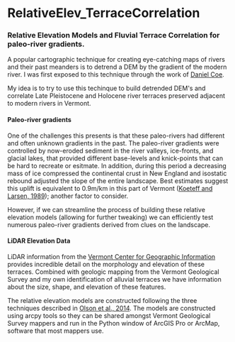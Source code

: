 # RelativeElev_TerraceCorrelation
### Relative Elevation Models and Fluvial Terrace Correlation for paleo-river gradients.

A popular cartographic technique for creating eye-catching maps of rivers and their past meanders is to detrend a DEM by the gradient of the modern river. I was first exposed to this technique through the work of [Daniel Coe](https://kartopics.com/portfolio/).

My idea is to try to use this techinque to build detrended DEM's and correlate Late Pleistocene and Holocene river terraces preserved adjacent to modern rivers in Vermont. 


#### Paleo-river gradients
One of the challenges this presents is that these paleo-rivers had different and often unknown gradients in the past. The paleo-river gradients were controlled by now-eroded sediment in the river valleys, ice-fronts, and glacial lakes, that provided different base-levels and knick-points that can be hard to recreate or esitmate. In addition, during this period a decreasing mass of ice compressed the continental crust in New England and isostatic rebound adjusted the slope of the entire landscape. Best estimates suggest this uplift is equivalent to 0.9m/km in this part of Vermont ([Koeteff and Larsen, 1989](https://link.springer.com/chapter/10.1007%2F978-94-009-2311-9_8)); another factor to consider.

However, if we can streamline the process of building these relative elevation models (allowing for further tweaking) we can efficiently test numerous paleo-river gradients derived from clues on the landscape.

#### LiDAR Elevation Data
LiDAR information from the [Vermont Center for Geographic Information](http://geodata.vermont.gov/) provides incredible detail on the morphology and elevation of these terraces. Combined with geologic mapping from the Vermont Geological Survey and my own identification of alluvial terraces we have information about the size, shape, and elevation of these features.

The relative elevation models are constructed following the three techniques described in [Olson et al., 2014](https://fortress.wa.gov/ecy/publications/documents/1406025.pdf). The models are constructed using arcpy tools so they can be shared amongst Vermont Geological Survey mappers and run in the Python window of ArcGIS Pro or ArcMap, software that most mappers use.
